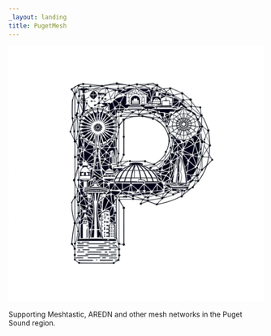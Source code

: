 ```yaml
---
_layout: landing
title: PugetMesh
---
```


![PugetMesh logo](images/PugetMeshLogo.svg)

Supporting Meshtastic, AREDN and other mesh networks in the Puget Sound region.